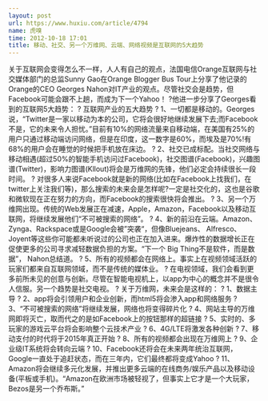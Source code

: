 ```yaml
---
layout: post
url: https://www.huxiu.com/article/4794
name: 虎嗅
time: 2012-10-18 17:01
title: 移动、社交、另一个万维网、云端、网络视频是互联网的5大趋势
---
```

关于互联网会变得怎么不一样，人人有自己的观点，法国电信Orange互联网与社交媒体部门的总监Sunny Gao在Orange Blogger Bus Tour上分享了他记录的Orange的CEO Georges Nahon对IT产业的观点。尽管社交会是趋势，但Facebook可能会跟不上趟，而成为下一个Yahoo！ ?他进一步分享了Georges看到的互联网5大趋势： ? 互联网产业的五大趋势 ? 1、一切都是移动的。Georges说，“Twitter是一家以移动为本的公司，它将会很好地继续发展下去;而Facebook不是，它的未来令人担忧。”目前有10%的网络流量来自移动端，在美国有25%的用户只通过移动端访问网络，但是在印度，这一数字是60%，而埃及是70%!有 68%的用户会在睡觉的时候把手机放在床边。 ? 2、社交已成标配。当社交网络与移动相遇(超过50%的智能手机访问过Facebook)，社交图谱(Facebook)，兴趣图谱(Twitter)，影响力图谱(Kllout)将会是万维网的先锋，他们必定会持续很长一段时间。 ? 对很多人来说Facebook就是新的网络(比如在Facebook上找我们，在twitter上关注我们等)，那么搜索的未来会是怎样呢?一定是社交化的，这也是谷歌和微软现在正在努力的方向，而Facebook的搜索很快将会推出。 ? 3、另一个万维网出现。传统的Web发展正在减速，Apple，Amazon，Facebook以及移动互联网，将继续发展他们“不可被搜索的网络”。 ? 4、新的前沿在云端。Amazon、Zynga、Rackspace或是Google会被”突袭“，但像Bluejeans、 Alfresco、Joyent等这些你可能都未听说过的公司也正在加入进来。爆炸性的数据增长正在促使更多的公司寻求减轻数据负担的方案。“下一个 Big Thing不是软件，而是数据”， Nahon总结道。 ? 5、所有的视频都会在网络上。事实上在视频领域活跃的玩家们都来自互联网领域，而不是传统的媒体业。 ? 在电视领域，我们会看到更多前所未见的创意与创新。尽管在智能电视机上，以app为中心的概念并不是很令人信服。另一个趋势是社交电视。 ? 关于万维网，未来会是这样的： ? 1、数据主导 ? 2、app将会引领用户和企业创新，而html5将会渗入app和网络服务 ? 3、“不可被搜索的网络”将继续发展，网络也将变得碎片化 ? 4、网站主导的万维网即将灭亡，取而代之的是如Facebook上的按钮那样的超链接 ? 5、实时的、多玩家的游戏云平台将会影响整个云技术产业 ? 6、4G/LTE将激发各种创新 ? 7、移动支付的时代将于2015年真正开始 ? 8、所有的视频都会出现在万维网上 ? 9、企业级IT系统将会转向云端 ? 10、Facebook还将会在未来两年统治互联网，Google一直处于追赶状态，而在三年内，它们最终都将变成Yahoo ? 11、Amazon将会继续多元化发展，并推出更多云端的在线商务/娱乐产品以及移动设备(平板或手机)。“Amazon在欧洲市场被轻视了，但事实上它才是一个大玩家，Bezos是另一个乔布斯。”


